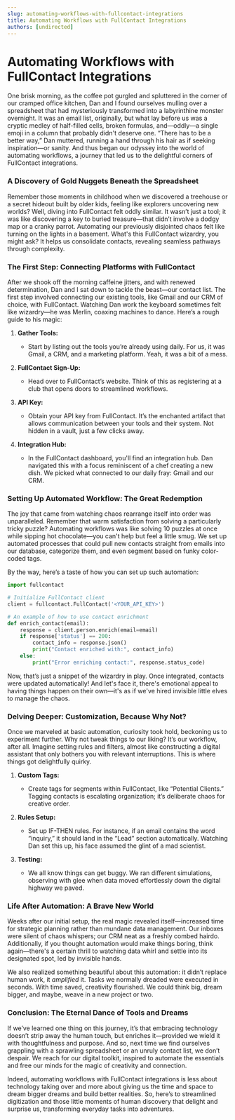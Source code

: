```yaml
---
slug: automating-workflows-with-fullcontact-integrations
title: Automating Workflows with FullContact Integrations
authors: [undirected]
---
```



# Automating Workflows with FullContact Integrations

One brisk morning, as the coffee pot gurgled and spluttered in the corner of our cramped office kitchen, Dan and I found ourselves mulling over a spreadsheet that had mysteriously transformed into a labyrinthine monster overnight. It was an email list, originally, but what lay before us was a cryptic medley of half-filled cells, broken formulas, and—oddly—a single emoji in a column that probably didn't deserve one. “There has to be a better way,” Dan muttered, running a hand through his hair as if seeking inspiration—or sanity. And thus began our odyssey into the world of automating workflows, a journey that led us to the delightful corners of FullContact integrations.

### A Discovery of Gold Nuggets Beneath the Spreadsheet 

Remember those moments in childhood when we discovered a treehouse or a secret hideout built by older kids, feeling like explorers uncovering new worlds? Well, diving into FullContact felt oddly similar. It wasn’t just a tool; it was like discovering a key to buried treasure—that didn’t involve a dodgy map or a cranky parrot. Automating our previously disjointed chaos felt like turning on the lights in a basement. What's this FullContact wizardry, you might ask? It helps us consolidate contacts, revealing seamless pathways through complexity.

### The First Step: Connecting Platforms with FullContact

After we shook off the morning caffeine jitters, and with renewed determination, Dan and I sat down to tackle the beast—our contact list. The first step involved connecting our existing tools, like Gmail and our CRM of choice, with FullContact. Watching Dan work the keyboard sometimes felt like wizardry—he was Merlin, coaxing machines to dance. Here’s a rough guide to his magic:

1. **Gather Tools:**
   - Start by listing out the tools you’re already using daily. For us, it was Gmail, a CRM, and a marketing platform. Yeah, it was a bit of a mess.
   
2. **FullContact Sign-Up:**
   - Head over to FullContact’s website. Think of this as registering at a club that opens doors to streamlined workflows.

3. **API Key:**
   - Obtain your API key from FullContact. It’s the enchanted artifact that allows communication between your tools and their system. Not hidden in a vault, just a few clicks away.

4. **Integration Hub:**
   - In the FullContact dashboard, you'll find an integration hub. Dan navigated this with a focus reminiscent of a chef creating a new dish. We picked what connected to our daily fray: Gmail and our CRM.

### Setting Up Automated Workflow: The Great Redemption

The joy that came from watching chaos rearrange itself into order was unparalleled. Remember that warm satisfaction from solving a particularly tricky puzzle? Automating workflows was like solving 10 puzzles at once while sipping hot chocolate—you can't help but feel a little smug. We set up automated processes that could pull new contacts straight from emails into our database, categorize them, and even segment based on funky color-coded tags. 

By the way, here’s a taste of how you can set up such automation:

```python
import fullcontact

# Initialize FullContact client
client = fullcontact.FullContact('<YOUR_API_KEY>')

# An example of how to use contact enrichment
def enrich_contact(email):
    response = client.person.enrich(email=email)
    if response['status'] == 200:
        contact_info = response.json()
        print("Contact enriched with:", contact_info)
    else:
        print("Error enriching contact:", response.status_code)
```

Now, that’s just a snippet of the wizardry in play. Once integrated, contacts were updated automatically! And let's face it, there's emotional appeal to having things happen on their own—it's as if we've hired invisible little elves to manage the chaos.

### Delving Deeper: Customization, Because Why Not?

Once we marveled at basic automation, curiosity took hold, beckoning us to experiment further. Why not tweak things to our liking? It’s our workflow, after all. Imagine setting rules and filters, almost like constructing a digital assistant that only bothers you with relevant interruptions. This is where things got delightfully quirky.

1. **Custom Tags:**
   - Create tags for segments within FullContact, like “Potential Clients.” Tagging contacts is escalating organization; it’s deliberate chaos for creative order.
   
2. **Rules Setup:**
   - Set up IF-THEN rules. For instance, if an email contains the word “inquiry,” it should land in the “Lead” section automatically. Watching Dan set this up, his face assumed the glint of a mad scientist. 

3. **Testing:**
   - We all know things can get buggy. We ran different simulations, observing with glee when data moved effortlessly down the digital highway we paved.

### Life After Automation: A Brave New World

Weeks after our initial setup, the real magic revealed itself—increased time for strategic planning rather than mundane data management. Our inboxes were silent of chaos whispers; our CRM neat as a freshly combed hairdo. Additionally, if you thought automation would make things boring, think again—there's a certain thrill to watching data whirl and settle into its designated spot, led by invisible hands.

We also realized something beautiful about this automation: it didn’t replace human work, it *amplified* it. Tasks we normally dreaded were executed in seconds. With time saved, creativity flourished. We could think big, dream bigger, and maybe, weave in a new project or two.

### Conclusion: The Eternal Dance of Tools and Dreams

If we’ve learned one thing on this journey, it’s that embracing technology doesn’t strip away the human touch, but enriches it—provided we wield it with thoughtfulness and purpose. And so, next time we find ourselves grappling with a sprawling spreadsheet or an unruly contact list, we don’t despair. We reach for our digital toolkit, inspired to automate the essentials and free our minds for the magic of creativity and connection.  

Indeed, automating workflows with FullContact integrations is less about technology taking over and more about giving us the time and space to dream bigger dreams and build better realities. So, here’s to streamlined digitization and those little moments of human discovery that delight and surprise us, transforming everyday tasks into adventures.